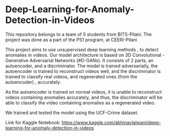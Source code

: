 # Deep-Learning-for-Anomaly-Detection-in-Videos
This repository belongs to a team of 5 students from BITS-Pilani. The project was done as a part of the PS1 program, at CEERI-Pilani

This project aims to use unsupervised deep learning methods , to detect anomalies in videos. Our model architecture is based on 3D Convolutional - Generative Adversarial Networks (#D-GANs). It consists of 2 parts, an autoencoder, and a discriminator. The model is trained adversarially, the autoencoder is trained to reconstruct videos well, and the discriminator is trained to classify real videos, and regenerated ones (from the autoencoder) , accurately.

As the autoencoder is trained on normal videos, it is unable to reconstruct videos containing anomalies accurately, and thus, the discriminator will be able to classify the video containing anomalies  as a regenerated video.

We trained and tested the model using the UCF-Crime dataset.

Link for Kaggle Notebook:
https://www.kaggle.com/abhinavlalwani/deep-learning-for-anomaly-detection-in-videos

